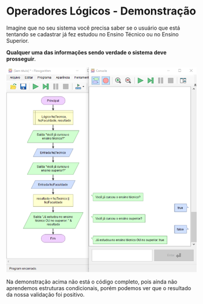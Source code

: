 # Operadores Lógicos - Demonstração

Imagine que no seu sistema você precisa saber se o usuário que está tentando se cadastrar já fez estudou no Ensino Técnico ou no Ensino Superior.

**Qualquer uma das informações sendo verdade o sistema deve prosseguir**.

<P align="center">
    <img src="../assets/demo_operadores_logicos_ou.png">
</p>

Na demonstração acima não está o código completo, pois ainda não aprendemos estruturas condicionais, porém podemos ver que o resultado da nossa validação foi positivo.